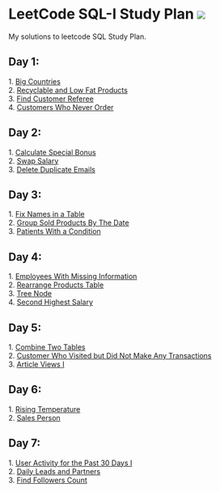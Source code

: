 <h1>LeetCode SQL-I Study Plan <img src="https://img.icons8.com/external-flaticons-lineal-color-flat-icons/64/000000/external-sql-computer-programming-flaticons-lineal-color-flat-icons.png"/></h1>

My solutions to leetcode SQL Study Plan.

<h2> Day 1:</h2>
1. <a href="https://github.com/miraehab/LeetCode-SQL-I-Study-Plan/blob/main/Day%201/595.%20Big%20Countries.sql">Big Countries</a></br>
2. <a href="https://github.com/miraehab/LeetCode-SQL-I-Study-Plan/blob/main/Day%201/1757.%20Recyclable%20and%20Low%20Fat%20Products.sql">Recyclable and Low Fat Products</a></br>
3. <a href="https://github.com/miraehab/LeetCode-SQL-I-Study-Plan/blob/main/Day%201/584.%20Find%20Customer%20Referee.sql">Find Customer Referee</a></br>
4. <a href="https://github.com/miraehab/LeetCode-SQL-I-Study-Plan/blob/main/Day%201/183.%20Customers%20Who%20Never%20Order.sql">Customers Who Never Order</a></br>


<h2> Day 2:</h2>
1. <a href="https://github.com/miraehab/LeetCode-SQL-I-Study-Plan/blob/main/Day%202/1873.%20Calculate%20Special%20Bonus.sql">Calculate Special Bonus</a></br>
2. <a href="https://github.com/miraehab/LeetCode-SQL-I-Study-Plan/blob/main/Day%202/627.%20Swap%20Salary.sql">Swap Salary</a></br>
3. <a href="https://github.com/miraehab/LeetCode-SQL-I-Study-Plan/blob/main/Day%202/196.%20Delete%20Duplicate%20Emails.sql">Delete Duplicate Emails</a></br>

<h2> Day 3:</h2>
1. <a href="https://github.com/miraehab/LeetCode-SQL-I-Study-Plan/blob/main/Day%203/1667.%20Fix%20Names%20in%20a%20Table.sql">Fix Names in a Table</a></br>
2. <a href="https://github.com/miraehab/LeetCode-SQL-I-Study-Plan/blob/main/Day%203/1484.%20Group%20Sold%20Products%20By%20The%20Date.sql">Group Sold Products By The Date</a></br>
3. <a href="https://github.com/miraehab/LeetCode-SQL-I-Study-Plan/blob/main/Day%203/1527.%20Patients%20With%20a%20Condition.sql">Patients With a Condition</a></br>

<h2> Day 4:</h2>
1. <a href="https://github.com/miraehab/LeetCode-SQL-I-Study-Plan/blob/main/Day%204/1965.%20Employees%20With%20Missing%20Information.SQL">Employees With Missing Information</a></br>
2. <a href="https://github.com/miraehab/LeetCode-SQL-I-Study-Plan/blob/main/Day%204/1795.%20Rearrange%20Products%20Table.sql">Rearrange Products Table </a></br>
3. <a href="https://github.com/miraehab/LeetCode-SQL-I-Study-Plan/blob/main/Day%204/608.%20Tree%20Node.sql">Tree Node</a></br>
4. <a href="https://github.com/miraehab/LeetCode-SQL-I-Study-Plan/blob/main/Day%204/176.%20Second%20Highest%20Salary.sql">Second Highest Salary</a></br>

<h2> Day 5:</h2>
1. <a href="https://github.com/miraehab/LeetCode-SQL-I-Study-Plan/blob/main/Day%205/175.%20Combine%20Two%20Tables.sql">Combine Two Tables</a></br>
2. <a href="https://github.com/miraehab/LeetCode-SQL-I-Study-Plan/blob/main/Day%205/1581.%20Customer%20Who%20Visited%20but%20Did%20Not%20Make%20Any%20Transactions.sql">Customer Who Visited but Did Not Make Any Transactions</a></br>
3. <a href="https://github.com/miraehab/LeetCode-SQL-I-Study-Plan/blob/main/Day%205/1148.%20Article%20Views%20I.sql">Article Views I</a></br>

<h2> Day 6:</h2>
1. <a href="https://github.com/miraehab/LeetCode-SQL-I-Study-Plan/blob/main/Day%206/197.%20Rising%20Temperature.sql">Rising Temperature</a></br>
2. <a href="https://github.com/miraehab/LeetCode-SQL-I-Study-Plan/blob/main/Day%206/607.%20Sales%20Person.sql">Sales Person</a></br>

<h2> Day 7:</h2>
1. <a href="https://github.com/miraehab/LeetCode-SQL-I-Study-Plan/blob/main/Day%207/1141.%20User%20Activity%20for%20the%20Past%2030%20Days%20I.sql">User Activity for the Past 30 Days I</a></br>
2. <a href="https://github.com/miraehab/LeetCode-SQL-I-Study-Plan/blob/main/Day%207/1693.%20Daily%20Leads%20and%20Partners.sql">Daily Leads and Partners</a></br>
3. <a href="https://github.com/miraehab/LeetCode-SQL-I-Study-Plan/blob/main/Day%207/1729.%20Find%20Followers%20Count.sql">Find Followers Count</a></br>